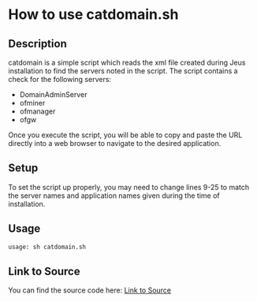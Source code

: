 # How to use catdomain.sh

## Description

catdomain is a simple script which reads the xml file created during Jeus installation to find the servers noted in the script. The script contains a check for the following servers:

- DomainAdminServer
- ofminer
- ofmanager
- ofgw

Once you execute the script, you will be able to copy and paste the URL directly into a web browser to navigate to the desired application.

## Setup

To set the script up properly, you may need to change lines 9-25 to match the server names and application names given during the time of installation.

## Usage

```bash
usage: sh catdomain.sh
```

## Link to Source

You can find the source code here: [Link to Source](../source/catdomain.sh)